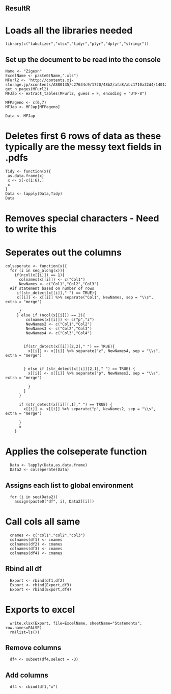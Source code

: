 ## ResultR

# Loads all the libraries needed

    library(c("tabulizer","xlsx","tidyr","plyr","dplyr","stringr"))
  
## Set up the document to be read into the console 

    Name <- "Zigexn"
    ExcelName <- paste0(Name,".xls")
    MFurl2 <- 'http://contents.xj-storage.jp/xcontents/AS80135/c27634c9/1720/48b2/afa8/abc1710a32d4/140120180213470386.pdf'
    get_n_pages(MFurl2)
    MFJap <- extract_tables(MFurl2, guess = F, encoding = "UTF-8")

    MFPageno <- c(6,7)
    MFJap <- MFJap[MFPageno]

    Data <- MFJap

# Deletes first 6 rows of data as these typically are the messy text fields in .pdfs

    Tidy <- function(x){
     as.data.frame(x)
     x <- x[-c(1:6),]
     x
    }
    Data <- lapply(Data,Tidy)
    Data

# Removes special characters - Need to write this


# Seperates out the columns

    colseperate <- function(x){
      for (i in seq_along(x)){
        if(ncol(x[[i]]) == 1){
          colnames(x[[i]]) <- c("Col1") 
          NewNames <- c("Col1","Col2","Col3")
      #if statement based on number of rows
         if(str_detect(x[[i]]," ") == TRUE){
         x[[i]] <- x[[i]] %>% separate("Col1", NewNames, sep = "\\s", extra = "merge")
        
          }
         } else if (ncol(x[[i]]) == 2){ 
             colnames(x[[i]]) <- c("p","z")
             NewNames2 <- c("Col1","Col2") 
             NewNames3 <- c("Col2","Col3")
             NewNames4 <- c("Col3","Col4")


            if(str_detect(x[[i]][2,2]," ") == TRUE){
              x[[i]] <- x[[i]] %>% separate("z", NewNames4, sep = "\\s", extra = "merge")


            } else if (str_detect(x[[i]][2,1]," ") == TRUE) {
              x[[i]] <- x[[i]] %>% separate("p", NewNames2, sep = "\\s", extra = "merge")

              }
            }
          }

          if (str_detect(x[[i]][,1]," ") == TRUE) {
            x[[i]] <- x[[i]] %>% separate("p", NewNames2, sep = "\\s", extra = "merge")

          } 
          x
        }

# Applies the colseperate function

      Data <- lapply(Data,as.data.frame)
      Data2 <- colseperate(Data)

## Assigns each list to global environment

      for (i in seq(Data2))
        assign(paste0("df", i), Data2[[i]])


# Call cols all same

      cnames <- c("col1","col2","col3")
      colnames(df1) <- cnames
      colnames(df2) <- cnames
      colnames(df3) <- cnames
      colnames(df4) <- cnames

## Rbind all df

      Export <- rbind(df1,df2)
      Export <- rbind(Export,df3)
      Export <- rbind(Export,df4)

# Exports to excel

      write.xlsx(Export, file=ExcelName, sheetName="Statements", row.names=FALSE)
      rm(list=ls())

## Remove columns

      df4 <- subset(df4,select = -3)

## Add columns

      df4 <- cbind(df1,"x")
